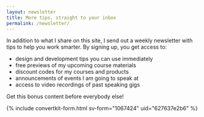 ```yaml
---
layout: newsletter
title: More tips, straight to your inbox
permalink: /newsletter/
---
```

In addition to what I share on this site, I send out a weekly newsletter with tips to help you work smarter. By signing up, you get access to:

- design and development tips you can use immediately
- free previews of my upcoming course materials
- discount codes for my courses and products
- announcements of events I am going to speak at
- access to video recordings of past speaking gigs

Get this bonus content before everybody else!

{% include convertkit-form.html sv-form="1067424" uid="627637e2b6" %}
